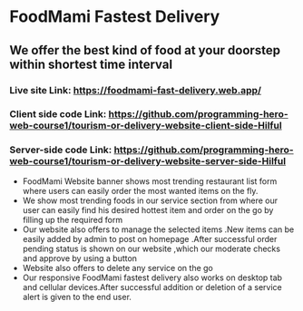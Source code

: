 # FoodMami Fastest Delivery


## We offer the best kind of food at your doorstep within shortest time interval



### Live site Link:  https://foodmami-fast-delivery.web.app/
### Client side code Link: https://github.com/programming-hero-web-course1/tourism-or-delivery-website-client-side-Hilful
### Server-side code Link: https://github.com/programming-hero-web-course1/tourism-or-delivery-website-server-side-Hilful


* FoodMami Website banner shows most trending restaurant list form where users can easily order the most wanted items on the fly.
* We show most trending foods in our service section from where our user can easily find his desired hottest item and order on the go by filling up the required form
* Our website also offers to manage the selected items .New items can be easily added by admin to post on homepage .After successful order pending status is shown on our website ,which our moderate checks and approve by using a button
* Website also offers to delete any service on the go
* Our responsive FoodMami fastest delivery also works on desktop tab and cellular devices.After successful addition or deletion of a service alert is given to the end user.
